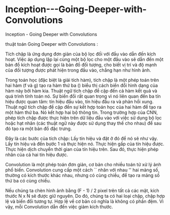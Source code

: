 # Inception---Going-Deeper-with-Convolutions
Inception - Going Deeper with Convolutions

thuật toán Going Deeper with Convolutions :

Tích chập là ứng dụng đơn giản của bộ lọc đối với đầu vào dẫn đến kích hoạt. Việc áp dụng lặp lại cùng một bộ lọc cho một đầu vào sẽ dẫn đến một bản đồ kích hoạt được gọi là bản đồ đối tượng, cho biết vị trí
 và độ mạnh của đối tượng được phát hiện trong đầu vào, chẳng hạn như hình ảnh. 

Trong toán học (đặc biệt là giải tích hàm), tích chập là một phép toán trên hai hàm (f và g) tạo ra hàm thứ ba () biểu thị cách biến đổi hình dạng của hàm này bởi hàm kia. 
Thuật ngữ tích chập đề cập đến cả hàm kết quả và quá trình tính toán nó.
Sự biến đổi rất quan trọng vì nó liên quan đến ba tín hiệu được quan tâm: 
tín hiệu đầu vào, tín hiệu đầu ra và phản hồi xung.
Thuật ngữ tích chập đề cập đến sự kết hợp toán học của hai hàm để tạo ra một hàm thứ ba. Nó kết hợp hai bộ thông tin. Trong trường hợp của CNN, phép tích chập được thực hiện trên dữ liệu đầu vào với việc sử dụng bộ lọc hoặc hạt nhân
 (các thuật ngữ này được sử dụng thay thế cho nhau) để sau đó tạo ra một bản đồ đặc trưng.

Đây là các bước của tích chập:
Lấy tín hiệu và đặt ở đó để nó sẽ như vậy.
Lấy tín hiệu và đến bước 1 và thực hiện nó.
Thực hiện gấp của tín hiệu được.
Thực hiện dịch chuyển thời gian của tín hiệu trên.
Sau đó, thực hiện phép nhân của cả hai tín hiệu được.

Convolution là một phép toán đơn giản, cơ bản cho nhiều toán tử xử lý ảnh phổ biến. Convolution cung cấp một cách `` nhân với nhau '' hai mảng số, thường có kích thước khác nhau, 
nhưng có cùng chiều, để tạo ra mảng số thứ ba có cùng chiều.

Nếu chúng ta chèn hình ảnh bằng (F - 1) / 2 pixel trên tất cả các mặt, kích thước N x N sẽ được giữ nguyên. Do đó, chúng ta có hai loại chập, chập hợp lệ và biến đổi tương tự. Hợp lệ về cơ bản có nghĩa là không có phần đệm. 
Vì vậy, mỗi Convolution dẫn đến việc giảm kích thước.